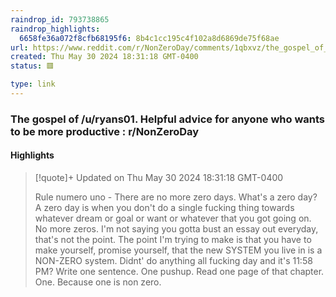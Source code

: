 ```yaml
---
raindrop_id: 793738865
raindrop_highlights:
  6658fe36a072f8cfb68195f6: 8b4c1cc195c4f102a8d6869de75f68ae
url: https://www.reddit.com/r/NonZeroDay/comments/1qbxvz/the_gospel_of_uryans01_helpful_advice_for_anyone/
created: Thu May 30 2024 18:31:18 GMT-0400
status: 🟥

type: link
---
```



### The gospel of /u/ryans01. Helpful advice for anyone who wants to be more productive : r/NonZeroDay



#### Highlights

> [!quote]+ Updated on Thu May 30 2024 18:31:18 GMT-0400
>
> Rule numero uno - There are no more zero days. What&#39;s a zero day? A zero day is when you don&#39;t do a single fucking thing towards whatever dream or goal or want or whatever that you got going on. No more zeros. I&#39;m not saying you gotta bust an essay out everyday, that&#39;s not the point. The point I&#39;m trying to make is that you have to make yourself, promise yourself, that the new SYSTEM you live in is a NON-ZERO system. Didnt&#39; do anything all fucking day and it&#39;s 11:58 PM? Write one sentence. One pushup. Read one page of that chapter. One. Because one is non zero.
